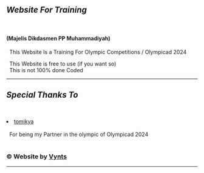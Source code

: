 <h2><i>Website For Training</i></h2>
&nbsp;&nbsp;<h4>(Majelis Dikdasmen PP Muhammadiyah)</h4>

&nbsp;&nbsp;This Website Is a Training For Olympic Competitions / Olympicad 2024

&nbsp;&nbsp;This Website is free to use (if you want so) <br>
&nbsp;&nbsp;This is not 100% done Coded

<hr>
<h2><i>Special Thanks To</i></h2>

&nbsp;&nbsp;<li><a href="https://github.com/tomikya">tomikya</a></li>
<br>
&nbsp;&nbsp;For being my Partner in the olympic of Olympicad 2024
<br> <br>
<h3>&copy; Website by <a href="https://github.com/Vynts">Vynts</a></h3>
<hr>
